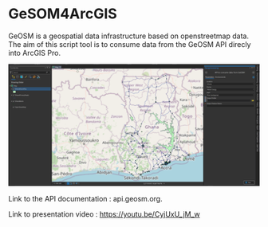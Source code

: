 # GeSOM4ArcGIS
GeOSM is a geospatial data infrastructure based on openstreetmap data.
The aim of this script tool is to consume data from the GeOSM API direcly into ArcGIS Pro.

![geosm.png](geosm.png)

Link to the API documentation : api.geosm.org.

Link to presentation video : https://youtu.be/CyjUxU_jM_w
